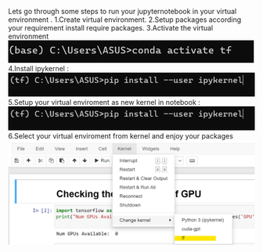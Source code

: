 Lets go through some steps to run your jupyternotebook in your virtual environment .
1.Create virtual environment.
2.Setup packages according your requirement install require packages.
3.Activate the virtual environment
![](https://github.com/Utshav-paudel/Frequent_settings/blob/69b3411f0ecbc7e1e8a8b8210da09e769ccec6a9/step_for_venv_in_notebook/step1_activate%20venv.png)
4.Install ipykernel :
![](https://github.com/Utshav-paudel/Frequent_settings/blob/69b3411f0ecbc7e1e8a8b8210da09e769ccec6a9/step_for_venv_in_notebook/step2_install_ipykernel.png)
5.Setup your virtual enviroment as new kernel in notebook :
![](https://github.com/Utshav-paudel/Frequent_settings/blob/69b3411f0ecbc7e1e8a8b8210da09e769ccec6a9/step_for_venv_in_notebook/step2_install_ipykernel.png)
6.Select your virtual enviroment from kernel and enjoy your packages
![](https://github.com/Utshav-paudel/Frequent_settings/blob/69b3411f0ecbc7e1e8a8b8210da09e769ccec6a9/step_for_venv_in_notebook/step4_select_your_venv.png)
